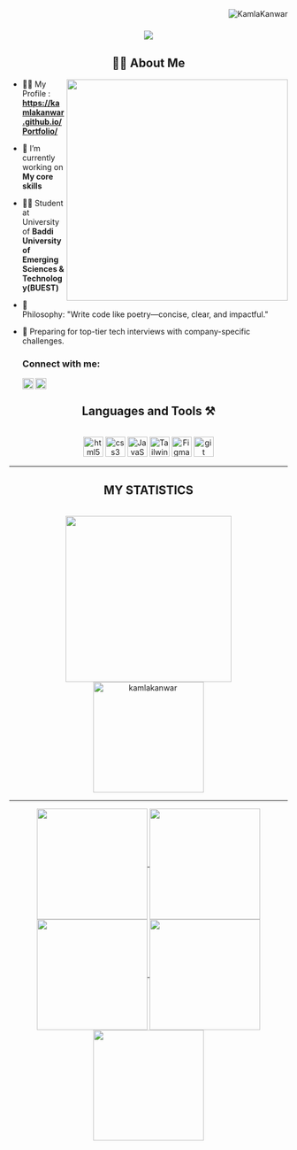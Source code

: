 <img align="right" src="https://komarev.com/ghpvc/?username=kamlakanwar&label=Profile%20views&color=0e75b6&style=flat" alt="KamlaKanwar" /> 

<h1 align="center">
    <img src="https://readme-typing-svg.herokuapp.com/?font=Righteous&size=35&center=true&vCenter=true&width=500&height=70&duration=4000&lines=Hi+There!+👋;+I'm+Kamla+Kanwar!;" />
</h1>

<h2 align="center">👩‍💻  About Me</h2>
<img align="right" src="https://i.giphy.com/media/v1.Y2lkPTc5MGI3NjExNG10MW5iaW1lbmphOW1nNDZpOWI2NmxmdHp6YXE1YWJlejlleWFsayZlcD12MV9pbnRlcm5hbF9naWZfYnlfaWQmY3Q9Zw/2IudUHdI075HL02Pkk/giphy.gif"
    width="400">

- 👩‍💻 My Profile : **https://kamlakanwar.github.io/Portfolio/**
- 🔭 I’m currently working on **My core skills** 
- 🧑‍🎓 Student at University of **Baddi University of Emerging Sciences & Technology(BUEST)**
- 🌟 Philosophy: "Write code like poetry—concise, clear, and impactful."
- 🎯 Preparing for top-tier tech interviews with company-specific challenges.
  
  <h3>Connect with me:</h3>
  <a href="mailto:kamlakanwar923@gmail.com">
  <img align="left"  width="20px" src="https://cdn.jsdelivr.net/npm/simple-icons@v3/icons/gmail.svg" />
  </a>
  <a href="https://www.linkedin.com/in/kamla-kanwar/" target="_blank">
  <img align="left" width="20px" src="https://cdn.jsdelivr.net/npm/simple-icons@v3/icons/linkedin.svg" />
  </a>
  </hr>

<br>
<h2 align="center">Languages and Tools ⚒️ </h2>
<br>
<div align="center">
  <img src="https://raw.githubusercontent.com/danielcranney/readme-generator/main/public/icons/skills/html5-colored.svg" width="36" height="36" alt="html5" />
  <img src="https://raw.githubusercontent.com/danielcranney/readme-generator/main/public/icons/skills/css3-colored.svg" width="36" height="36" alt="css3" />
  <img src="https://raw.githubusercontent.com/danielcranney/readme-generator/main/public/icons/skills/javascript-colored.svg" width="36" height="36" alt="JavaScript" />
  <img src="https://raw.githubusercontent.com/danielcranney/readme-generator/main/public/icons/skills/tailwindcss-colored.svg" width="36" height="36" alt="TailwindCSS" />
  <img src="https://raw.githubusercontent.com/danielcranney/readme-generator/main/public/icons/skills/figma-colored.svg" width="36" height="36" alt="Figma" />
  <img src="https://raw.githubusercontent.com/danielcranney/readme-generator/main/public/icons/skills/git-colored.svg" width="36" height="36" alt="git" />
  
</div>
<hr/>
<h2 align="center">MY STATISTICS</h2>
<br>
<div align="center">
<img src="https://i.giphy.com/media/v1.Y2lkPTc5MGI3NjExZGVzMWtvMTMycXlzeWN1bnlpcWw2cGNhcjY2bnc3M3FoMno3MmJ6aiZlcD12MV9pbnRlcm5hbF9naWZfYnlfaWQmY3Q9Zw/3oKIPqXWNJswXf1InS/giphy.gif" height="300">
</div>
<div align="center">
<img  height="200em" src="https://github-readme-stats.vercel.app/api/top-langs?username=kamlakanwar&show_icons=true&locale=en&layout=compact&theme=dark" alt="kamlakanwar" >
</div>

<hr/>

<div align="center">
<a href="https://github.com/kamlakanwar">
<img align="center" src="http://github-profile-summary-cards.vercel.app/api/cards/stats?username=kamlakanwar&theme=dark" height="200em" />
<img align="center" src="http://github-profile-summary-cards.vercel.app/api/cards/most-commit-language?username=kamlakanwar&theme=dark" height="200em" />
<img align="center" src="http://github-profile-summary-cards.vercel.app/api/cards/repos-per-language?username=kamlakanwar&theme=dark" height="200em" />
<img align="center" src="http://github-profile-summary-cards.vercel.app/api/cards/productive-time?username=kamlakanwar&theme=dark" height="200em" />
<img align="center" src="http://github-profile-summary-cards.vercel.app/api/cards/profile-details?username=kamlakanwar&theme=dark" height="200em" />
</div>
